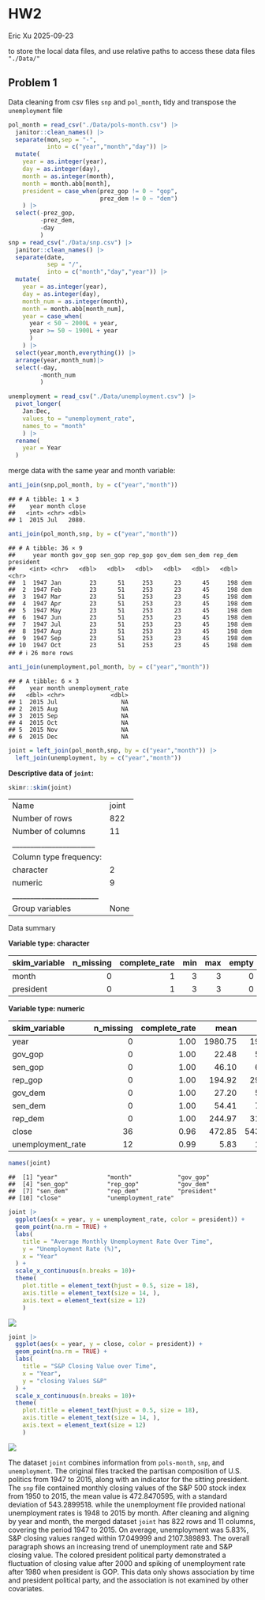 HW2
================
Eric Xu
2025-09-23

to store the local data files, and use relative paths to access these
data files `"./Data/"`

## Problem 1

Data cleaning from csv files `snp` and `pol_month`, tidy and transpose
the `unemployment` file

``` r
pol_month = read_csv("./Data/pols-month.csv") |> 
  janitor::clean_names() |> 
  separate(mon,sep = "-",
           into = c("year","month","day")) |> 
  mutate(
    year = as.integer(year),
    day = as.integer(day),
    month = as.integer(month),
    month = month.abb[month],
    president = case_when(prez_gop != 0 ~ "gop",
                          prez_dem != 0 ~ "dem")
    ) |> 
  select(-prez_gop, 
         -prez_dem, 
         -day
         )
snp = read_csv("./Data/snp.csv") |> 
  janitor::clean_names() |> 
  separate(date,
           sep = "/",
           into = c("month","day","year")) |> 
  mutate(
    year = as.integer(year),
    day = as.integer(day),
    month_num = as.integer(month),
    month = month.abb[month_num],
    year = case_when(
      year < 50 ~ 2000L + year,
      year >= 50 ~ 1900L + year
      )
    ) |> 
  select(year,month,everything()) |> 
  arrange(year,month_num)|> 
  select(-day,
         -month_num
         )

unemployment = read_csv("./Data/unemployment.csv") |> 
  pivot_longer(
    Jan:Dec,
    values_to = "unemployment_rate",
    names_to = "month" 
    ) |> 
  rename(
    year = Year
  )
```

merge data with the same year and month variable:

``` r
anti_join(snp,pol_month, by = c("year","month"))
```

    ## # A tibble: 1 × 3
    ##    year month close
    ##   <int> <chr> <dbl>
    ## 1  2015 Jul   2080.

``` r
anti_join(pol_month,snp, by = c("year","month"))
```

    ## # A tibble: 36 × 9
    ##     year month gov_gop sen_gop rep_gop gov_dem sen_dem rep_dem president
    ##    <int> <chr>   <dbl>   <dbl>   <dbl>   <dbl>   <dbl>   <dbl> <chr>    
    ##  1  1947 Jan        23      51     253      23      45     198 dem      
    ##  2  1947 Feb        23      51     253      23      45     198 dem      
    ##  3  1947 Mar        23      51     253      23      45     198 dem      
    ##  4  1947 Apr        23      51     253      23      45     198 dem      
    ##  5  1947 May        23      51     253      23      45     198 dem      
    ##  6  1947 Jun        23      51     253      23      45     198 dem      
    ##  7  1947 Jul        23      51     253      23      45     198 dem      
    ##  8  1947 Aug        23      51     253      23      45     198 dem      
    ##  9  1947 Sep        23      51     253      23      45     198 dem      
    ## 10  1947 Oct        23      51     253      23      45     198 dem      
    ## # ℹ 26 more rows

``` r
anti_join(unemployment,pol_month, by = c("year","month"))
```

    ## # A tibble: 6 × 3
    ##    year month unemployment_rate
    ##   <dbl> <chr>             <dbl>
    ## 1  2015 Jul                  NA
    ## 2  2015 Aug                  NA
    ## 3  2015 Sep                  NA
    ## 4  2015 Oct                  NA
    ## 5  2015 Nov                  NA
    ## 6  2015 Dec                  NA

``` r
joint = left_join(pol_month,snp, by = c("year","month")) |> 
  left_join(unemployment, by = c("year","month"))
```

**Descriptive data of `joint`:**

``` r
skimr::skim(joint)
```

|                                                  |       |
|:-------------------------------------------------|:------|
| Name                                             | joint |
| Number of rows                                   | 822   |
| Number of columns                                | 11    |
| \_\_\_\_\_\_\_\_\_\_\_\_\_\_\_\_\_\_\_\_\_\_\_   |       |
| Column type frequency:                           |       |
| character                                        | 2     |
| numeric                                          | 9     |
| \_\_\_\_\_\_\_\_\_\_\_\_\_\_\_\_\_\_\_\_\_\_\_\_ |       |
| Group variables                                  | None  |

Data summary

**Variable type: character**

| skim_variable | n_missing | complete_rate | min | max | empty | n_unique | whitespace |
|:--------------|----------:|--------------:|----:|----:|------:|---------:|-----------:|
| month         |         0 |             1 |   3 |   3 |     0 |       12 |          0 |
| president     |         0 |             1 |   3 |   3 |     0 |        2 |          0 |

**Variable type: numeric**

| skim_variable | n_missing | complete_rate | mean | sd | p0 | p25 | p50 | p75 | p100 | hist |
|:---|---:|---:|---:|---:|---:|---:|---:|---:|---:|:---|
| year | 0 | 1.00 | 1980.75 | 19.79 | 1947.00 | 1964.00 | 1981.00 | 1998.00 | 2015.00 | ▇▇▇▇▇ |
| gov_gop | 0 | 1.00 | 22.48 | 5.68 | 12.00 | 18.00 | 22.00 | 28.00 | 34.00 | ▆▆▇▅▅ |
| sen_gop | 0 | 1.00 | 46.10 | 6.38 | 32.00 | 42.00 | 46.00 | 51.00 | 56.00 | ▃▃▇▇▇ |
| rep_gop | 0 | 1.00 | 194.92 | 29.24 | 141.00 | 176.00 | 195.00 | 222.00 | 253.00 | ▃▇▆▃▅ |
| gov_dem | 0 | 1.00 | 27.20 | 5.94 | 17.00 | 22.00 | 28.00 | 32.00 | 41.00 | ▆▅▇▆▂ |
| sen_dem | 0 | 1.00 | 54.41 | 7.37 | 44.00 | 48.00 | 53.00 | 58.00 | 71.00 | ▇▆▇▃▂ |
| rep_dem | 0 | 1.00 | 244.97 | 31.37 | 188.00 | 211.00 | 250.00 | 268.00 | 301.00 | ▇▂▇▇▅ |
| close | 36 | 0.96 | 472.85 | 543.29 | 17.05 | 83.67 | 137.26 | 932.06 | 2107.39 | ▇▁▂▁▁ |
| unemployment_rate | 12 | 0.99 | 5.83 | 1.65 | 2.50 | 4.70 | 5.60 | 6.90 | 10.80 | ▃▇▅▂▁ |

``` r
names(joint)
```

    ##  [1] "year"              "month"             "gov_gop"          
    ##  [4] "sen_gop"           "rep_gop"           "gov_dem"          
    ##  [7] "sen_dem"           "rep_dem"           "president"        
    ## [10] "close"             "unemployment_rate"

``` r
joint |> 
  ggplot(aes(x = year, y = unemployment_rate, color = president)) +
  geom_point(na.rm = TRUE) +
  labs(
    title = "Average Monthly Unemployment Rate Over Time",
    y = "Unemployment Rate (%)",
    x = "Year"
  ) +
  scale_x_continuous(n.breaks = 10)+
  theme(
    plot.title = element_text(hjust = 0.5, size = 18),
    axis.title = element_text(size = 14, ),
    axis.text = element_text(size = 12)
    )
```

![](p8105_hw2_sx2402_files/figure-gfm/plot%20and%20descriptive%20data-1.png)<!-- -->

``` r
joint |> 
  ggplot(aes(x = year, y = close, color = president)) +
  geom_point(na.rm = TRUE) +
  labs(
    title = "S&P Closing Value over Time",
    x = "Year",
    y = "closing Values S&P"
  ) +  
  scale_x_continuous(n.breaks = 10)+
  theme(
    plot.title = element_text(hjust = 0.5, size = 18),
    axis.title = element_text(size = 14, ),
    axis.text = element_text(size = 12)
    )
```

![](p8105_hw2_sx2402_files/figure-gfm/plot%20and%20descriptive%20data-2.png)<!-- -->

The dataset `joint` combines information from `pols-month`, `snp`, and
`unemployment`. The original files tracked the partisan composition of
U.S. politics from 1947 to 2015, along with an indicator for the sitting
president. The `snp` file contained monthly closing values of the S&P
500 stock index from 1950 to 2015, the mean value is 472.8470595, with a
standard deviation of 543.2899518. while the unemployment file provided
national unemployment rates is 1948 to 2015 by month. After cleaning and
aligning by year and month, the merged dataset `joint` has 822 rows and
11 columns, covering the period 1947 to 2015. On average, unemployment
was 5.83%, S&P closing values ranged within 17.049999 and 2107.389893.
The overall paragraph shows an increasing trend of unemployment rate and
S&P closing value. The colored president political party demonstrated a
fluctuation of closing value after 2000 and spiking of unemployment rate
after 1980 when president is GOP. This data only shows association by
time and president political party, and the association is not examined
by other covariates.
